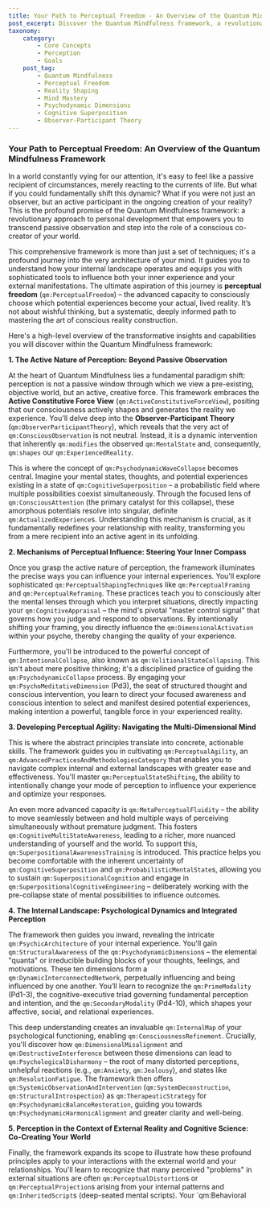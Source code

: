 ```yaml
---
title: Your Path to Perceptual Freedom - An Overview of the Quantum Mindfulness Framework
post_excerpt: Discover the Quantum Mindfulness framework, a revolutionary approach that empowers you to actively shape your experience of reality. Learn how conscious attention and internal psychodynamic processes can lead to profound personal transformation and the ultimate goal of perceptual freedom.
taxonomy:
    category:
        - Core Concepts
        - Perception
        - Goals
    post_tag:
        - Quantum Mindfulness
        - Perceptual Freedom
        - Reality Shaping
        - Mind Mastery
        - Psychodynamic Dimensions
        - Cognitive Superposition
        - Observer-Participant Theory
---
```

### Your Path to Perceptual Freedom: An Overview of the Quantum Mindfulness Framework

In a world constantly vying for our attention, it's easy to feel like a passive recipient of circumstances, merely reacting to the currents of life. But what if you could fundamentally shift this dynamic? What if you were not just an observer, but an active participant in the ongoing creation of your reality? This is the profound promise of the Quantum Mindfulness framework: a revolutionary approach to personal development that empowers you to transcend passive observation and step into the role of a conscious co-creator of your world.

This comprehensive framework is more than just a set of techniques; it's a profound journey into the very architecture of your mind. It guides you to understand how your internal landscape operates and equips you with sophisticated tools to influence both your inner experience and your external manifestations. The ultimate aspiration of this journey is **perceptual freedom** (`qm:PerceptualFreedom`) – the advanced capacity to consciously choose which potential experiences become your actual, lived reality. It’s not about wishful thinking, but a systematic, deeply informed path to mastering the art of conscious reality construction.

Here's a high-level overview of the transformative insights and capabilities you will discover within the Quantum Mindfulness framework:

**1. The Active Nature of Perception: Beyond Passive Observation**

At the heart of Quantum Mindfulness lies a fundamental paradigm shift: perception is not a passive window through which we view a pre-existing, objective world, but an active, creative force. This framework embraces the **Active Constitutive Force View** (`qm:ActiveConstitutiveForceView`), positing that our consciousness actively shapes and generates the reality we experience. You'll delve deep into the **Observer-Participant Theory** (`qm:ObserverParticipantTheory`), which reveals that the very act of `qm:ConsciousObservation` is not neutral. Instead, it is a dynamic intervention that inherently `qm:modifies` the observed `qm:MentalState` and, consequently, `qm:shapes` our `qm:ExperiencedReality`.

This is where the concept of `qm:PsychodynamicWaveCollapse` becomes central. Imagine your mental states, thoughts, and potential experiences existing in a state of `qm:CognitiveSuperposition` – a probabilistic field where multiple possibilities coexist simultaneously. Through the focused lens of `qm:ConsciousAttention` (the primary catalyst for this collapse), these amorphous potentials resolve into singular, definite `qm:ActualizedExperience`s. Understanding this mechanism is crucial, as it fundamentally redefines your relationship with reality, transforming you from a mere recipient into an active agent in its unfolding.

**2. Mechanisms of Perceptual Influence: Steering Your Inner Compass**

Once you grasp the active nature of perception, the framework illuminates the precise ways you can influence your internal experiences. You'll explore sophisticated `qm:PerceptualShapingTechnique`s like `qm:PerceptualFraming` and `qm:PerceptualReframing`. These practices teach you to consciously alter the mental lenses through which you interpret situations, directly impacting your `qm:CognitiveAppraisal` – the mind's pivotal "master control signal" that governs how you judge and respond to observations. By intentionally shifting your framing, you directly influence the `qm:DimensionalActivation` within your psyche, thereby changing the quality of your experience.

Furthermore, you'll be introduced to the powerful concept of `qm:IntentionalCollapse`, also known as `qm:VolitionalStateCollapsing`. This isn't about mere positive thinking; it's a disciplined practice of guiding the `qm:PsychodynamicCollapse` process. By engaging your `qm:PsychoMeditativeDimension` (Pd3), the seat of structured thought and conscious intervention, you learn to direct your focused awareness and conscious intention to select and manifest desired potential experiences, making intention a powerful, tangible force in your experienced reality.

**3. Developing Perceptual Agility: Navigating the Multi-Dimensional Mind**

This is where the abstract principles translate into concrete, actionable skills. The framework guides you in cultivating `qm:PerceptualAgility`, an `qm:AdvancedPracticesAndMethodologiesCategory` that enables you to navigate complex internal and external landscapes with greater ease and effectiveness. You'll master `qm:PerceptualStateShifting`, the ability to intentionally change your mode of perception to influence your experience and optimize your responses.

An even more advanced capacity is `qm:MetaPerceptualFluidity` – the ability to move seamlessly between and hold multiple ways of perceiving simultaneously without premature judgment. This fosters `qm:CognitiveMultiStateAwareness`, leading to a richer, more nuanced understanding of yourself and the world. To support this, `qm:SuperpositionalAwarenessTraining` is introduced. This practice helps you become comfortable with the inherent uncertainty of `qm:CognitiveSuperposition` and `qm:ProbabilisticMentalState`s, allowing you to sustain `qm:SuperpositionalCognition` and engage in `qm:SuperpositionalCognitiveEngineering` – deliberately working with the pre-collapse state of mental possibilities to influence outcomes.

**4. The Internal Landscape: Psychological Dynamics and Integrated Perception**

The framework then guides you inward, revealing the intricate `qm:PsychicArchitecture` of your internal experience. You'll gain `qm:StructuralAwareness` of the `qm:PsychodynamicDimension`s – the elemental "quanta" or irreducible building blocks of your thoughts, feelings, and motivations. These ten dimensions form a `qm:DynamicInterconnectedNetwork`, perpetually influencing and being influenced by one another. You’ll learn to recognize the `qm:PrimeModality` (Pd1-3), the cognitive-executive triad governing fundamental perception and intention, and the `qm:SecondaryModality` (Pd4-10), which shapes your affective, social, and relational experiences.

This deep understanding creates an invaluable `qm:InternalMap` of your psychological functioning, enabling `qm:ConsciousnessRefinement`. Crucially, you'll discover how `qm:DimensionalMisalignment` and `qm:DestructiveInterference` between these dimensions can lead to `qm:PsychologicalDisharmony` – the root of many distorted perceptions, unhelpful reactions (e.g., `qm:Anxiety`, `qm:Jealousy`), and states like `qm:ResolutionFatigue`. The framework then offers `qm:SystemicObservationAndIntervention` (`qm:SystemDeconstruction`, `qm:StructuralIntrospection`) as `qm:TherapeuticStrategy` for `qm:PsychodynamicBalanceRestoration`, guiding you towards `qm:PsychodynamicHarmonicAlignment` and greater clarity and well-being.

**5. Perception in the Context of External Reality and Cognitive Science: Co-Creating Your World**

Finally, the framework expands its scope to illustrate how these profound principles apply to your interactions with the external world and your relationships. You'll learn to recognize that many perceived "problems" in external situations are often `qm:PerceptualDistortion`s or `qm:PerceptualProjection`s arising from your internal patterns and `qm:InheritedScript`s (deep-seated mental scripts). Your `qm:Behavioral